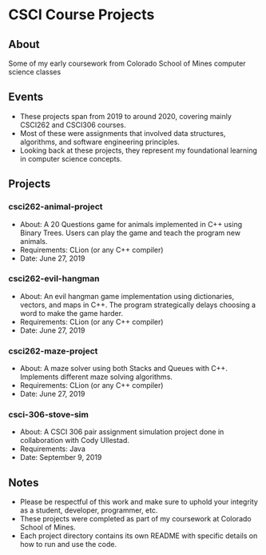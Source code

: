 # CSCI Course Projects

## About

Some of my early coursework from Colorado School of Mines computer science classes

## Events

- These projects span from 2019 to around 2020, covering mainly CSCI262 and CSCI306 courses.
- Most of these were assignments that involved data structures, algorithms, and software engineering principles.
- Looking back at these projects, they represent my foundational learning in computer science concepts.

## Projects

### csci262-animal-project

- About: A 20 Questions game for animals implemented in C++ using Binary Trees. Users can play the game and teach the program new animals.
- Requirements: CLion (or any C++ compiler)
- Date: June 27, 2019

### csci262-evil-hangman

- About: An evil hangman game implementation using dictionaries, vectors, and maps in C++. The program strategically delays choosing a word to make the game harder.
- Requirements: CLion (or any C++ compiler)
- Date: June 27, 2019

### csci262-maze-project

- About: A maze solver using both Stacks and Queues with C++. Implements different maze solving algorithms.
- Requirements: CLion (or any C++ compiler)
- Date: June 27, 2019

### csci-306-stove-sim

- About: A CSCI 306 pair assignment simulation project done in collaboration with Cody Ullestad.
- Requirements: Java
- Date: September 9, 2019

## Notes

- Please be respectful of this work and make sure to uphold your integrity as a student, developer, programmer, etc.
- These projects were completed as part of my coursework at Colorado School of Mines.
- Each project directory contains its own README with specific details on how to run and use the code.
